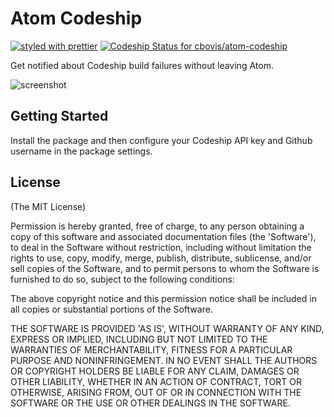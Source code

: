 # Atom Codeship
[![styled with prettier](https://img.shields.io/badge/styled_with-prettier-ff69b4.svg)](https://github.com/prettier/prettier)
[ ![Codeship Status for cbovis/atom-codeship](https://app.codeship.com/projects/130cac00-670f-0135-6ac8-72f6a397e706/status?branch=master)](https://app.codeship.com/projects/240988)

Get notified about Codeship build failures without leaving Atom.

![screenshot](docs/screenshot.png)

## Getting Started
Install the package and then configure your Codeship API key and Github username in the package settings.

## License

(The MIT License)

Permission is hereby granted, free of charge, to any person obtaining a copy of this software and associated documentation files (the 'Software'), to deal in the Software without restriction, including without limitation the rights to use, copy, modify, merge, publish, distribute, sublicense, and/or sell copies of the Software, and to permit persons to whom the Software is furnished to do so, subject to the following conditions:

The above copyright notice and this permission notice shall be included in all copies or substantial portions of the Software.

THE SOFTWARE IS PROVIDED 'AS IS', WITHOUT WARRANTY OF ANY KIND, EXPRESS OR IMPLIED, INCLUDING BUT NOT LIMITED TO THE WARRANTIES OF MERCHANTABILITY, FITNESS FOR A PARTICULAR PURPOSE AND NONINFRINGEMENT. IN NO EVENT SHALL THE AUTHORS OR COPYRIGHT HOLDERS BE LIABLE FOR ANY CLAIM, DAMAGES OR OTHER LIABILITY, WHETHER IN AN ACTION OF CONTRACT, TORT OR OTHERWISE, ARISING FROM, OUT OF OR IN CONNECTION WITH THE SOFTWARE OR THE USE OR OTHER DEALINGS IN THE SOFTWARE.
